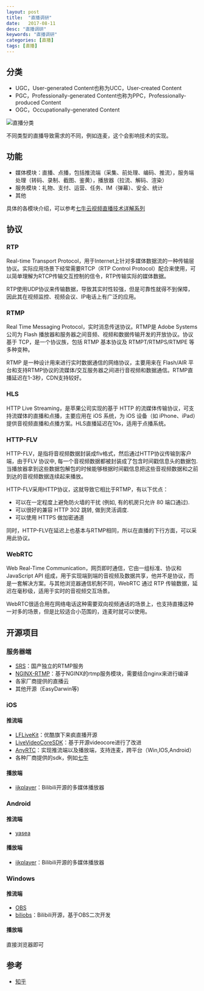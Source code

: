 ```yaml
---
layout: post
title:  "直播调研"
date:   2017-08-11
desc: "直播调研"
keywords: "直播调研"
categories: [直播]
tags: [直播]
---
```


## 分类

* UGC，User-generated Content也称为UCC，User-created Content
* PGC，Professionally-generated Content也称为PPC，Professionally-produced Content
* OGC，Occupationally-generated Content

![直播分类](category.png)

不同类型的直播导致需求的不同，例如连麦，这个会影响技术的实现。

## 功能

* 媒体模块：直播、点播，包括推流端（采集、前处理、编码、推流），服务端处理（转码、录制、截图、鉴黄），播放器（拉流、解码、渲染）
* 服务模块：礼物、支付、运营、任务、IM（弹幕）、安全、统计
* 其他

具体的各模块介绍，可以参考[七牛云视频直播技术详解系列](https://www.zhihu.com/question/42162310)

## 协议

### RTP

Real-time Transport Protocol，用于Internet上针对多媒体数据流的一种传输层协议。实际应用场景下经常需要RTCP（RTP Control Protocol）配合来使用，可以简单理解为RTCP传输交互控制的信令，RTP传输实际的媒体数据。

RTP使用UDP协议来传输数据，导致其实时性较强，但是可靠性就得不到保障，因此其在视频监控、视频会议、IP电话上有广泛的应用。

### RTMP

Real Time Messaging Protocol，实时消息传送协议。RTMP是 Adobe Systems 公司为 Flash 播放器和服务器之间音频、视频和数据传输开发的开放协议。协议基于 TCP，是一个协议族，包括 RTMP 基本协议及 RTMPT/RTMPS/RTMPE 等多种变种。

RTMP 是一种设计用来进行实时数据通信的网络协议，主要用来在 Flash/AIR 平台和支持RTMP协议的流媒体/交互服务器之间进行音视频和数据通信。RTMP直播延迟在1-3秒，CDN支持较好。

### HLS

HTTP Live Streaming，是苹果公司实现的基于 HTTP 的流媒体传输协议，可支持流媒体的直播和点播，主要应用在 iOS 系统，为 iOS 设备（如 iPhone、iPad）提供音视频直播和点播方案。HLS直播延迟在10s，适用于点播系统。

### HTTP-FLV

HTTP-FLV，是指将音视频数据封装成flv格式，然后通过HTTP协议传输到客户端，由于FLV 协议中, 每一个音视频数据都被封装成了包含时间戳信息头的数据包. 当播放器拿到这些数据包解包的时候能够根据时间戳信息把这些音视频数据和之前到达的音视频数据连续起来播放。

HTTP-FLV采用HTTP协议，这就导致它相比于RTMP，有以下优点：

* 可以在一定程度上避免防火墙的干扰 (例如, 有的机房只允许 80 端口通过).
* 可以很好的兼容 HTTP 302 跳转, 做到灵活调度.
* 可以使用 HTTPS 做加密通道 

同时，HTTP-FLV在延迟上也基本与RTMP相同，所以在直播的下行方面，可以采用此协议。

### WebRTC

Web Real-Time Communication，网页即时通信，它由一组标准、协议和 JavaScript API 组成，用于实现端到端的音视频及数据共享，他并不是协议，而是一套解决方案。与其他浏览器通信机制不同，WebRTC 通过 RTP 传输数据，延迟在毫秒级，适用于实时的音视频交互场景。

WebRTC很适合用在网络电话这种需要双向视频通话的场景上，也支持直播这种一对多的场景，但是比较适合小范围的，连麦时就可以使用。

## 开源项目

### 服务器端

* [SRS](https://github.com/ossrs/srs)：国产独立的RTMP服务
* [NGINX-RTMP](https://github.com/arut/nginx-rtmp-module)：基于NGINX的rtmp服务模块，需要结合nginx来进行编译
* 各家厂商提供的直播云
* 其他开源（EasyDarwin等)

### iOS

#### 推流端

* [LFLiveKit](https://github.com/LaiFengiOS/LFLiveKit)：优酷旗下来疯直播开源
* [LiveVideoCoreSDK](https://github.com/runner365/LiveVideoCoreSDK)：基于开源videocore进行了改进
* [AnyRTC](https://github.com/AnyRTC/anyRTC-RTMP-OpenSource)：实现推流端以及播放端，支持连麦，跨平台（Win,IOS,Android）
* 各种厂商提供的sdk，例如[七牛](https://github.com/pili-engineering/PLMediaStreamingKit)

#### 播放端

* [ijkplayer](https://github.com/Bilibili/ijkplayer/)：Bilibili开源的多媒体播放器

### Android

#### 推流端

* [yasea](https://github.com/begeekmyfriend/yasea)

#### 播放端

* [ijkplayer](https://github.com/Bilibili/ijkplayer/)：Bilibili开源的多媒体播放器

### Windows

#### 推流端

* [OBS](https://github.com/jp9000/OBS)
* [biliobs](https://github.com/Bilibili/biliobs)：Bilibili开源，基于OBS二次开发

#### 播放端

直接浏览器即可

## 参考

* [知乎](https://www.zhihu.com/question/42162310)


